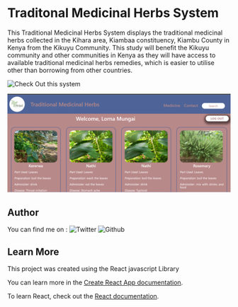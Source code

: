 # Traditonal Medicinal Herbs System
This Traditional Medicinal Herbs System displays the traditional medicinal herbs collected in the Kihara area, Kiambaa constituency, Kiambu County in Kenya from the Kikuyu Community. This study will benefit the Kikuyu community and other communities in Kenya as they will have access to available traditional medicinal herbs remedies, which is easier to utilise other than borrowing from other countries.

![Check Out this system](https://traditional-medicinal-herbs-system-github-io.vercel.app/)

![Snippet of the Traditional Medicinal Herbs System](./tmh-screenshot.png)


## Author

You can find me on :
![Twitter](https://twitter.com/Lornzyy)
![Github](https://github.com/Lornzyy)


## Learn More
This project was created using the React javascript Library 

You can learn more in the [Create React App documentation](https://facebook.github.io/create-react-app/docs/getting-started).

To learn React, check out the [React documentation](https://reactjs.org/).


